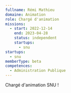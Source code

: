 ```yaml
---
fullname: Rémi Mathieu
domaine: Animation
role: Chargé d'animation
missions:
  - start: 2022-12-14
    end: 2023-04-28
    status: independent
    startups:
      - snu
startups:
  - snu
memberType: beta
competences:
  - Administration Publique
---
```

Chargé d'animation SNU !